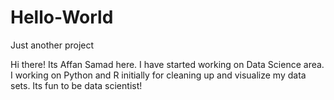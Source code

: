# Hello-World
Just another project

Hi there! Its Affan Samad here. I have started working on Data Science area. I working on Python and R initially for cleaning up and visualize my data sets. Its fun to be data scientist!
